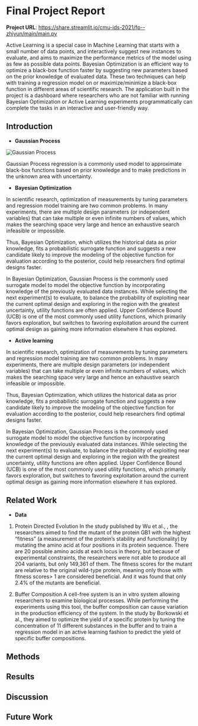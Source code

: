 # Final Project Report

**Project URL**: https://share.streamlit.io/cmu-ids-2021/fp--zhiyun/main/main.py

Active Learning is a special case in Machine Learning that starts with a small number of data points, and interactively suggest new instances to evaluate, and aims to maximize the performance metrics of the model using as few as possible data points. Bayesian Optimization is an efficient way to optimize a black-box function faster by suggesting new parameters based on the prior knowledge of evaluated data. These two techniques can help with training a regression model on or maximize/minimize a black-box function in different areas of scientific research. The application built in the project is a dashboard where researchers who are not familiar with running Bayesian Optimization or Active Learning experiments programmatically can complete the tasks in an interactive and user-friendly way.

## Introduction
*  **Gaussian Process**

![Gaussian Process](https://planspace.org/20181226-gaussian_processes_are_not_so_fancy/img/predictive_mean_and_range.png)

Gaussian Process regression is a commonly used model to approximate black-box functions based on prior knowledge and to make predictions in the unknown area with uncertainty.
*  **Bayesian Optimization**

In scientific research, optimization of measurements by tuning parameters and regression model training are two common problems. In many experiments, there are multiple design parameters (or independent variables) that can take multiple or even infinite numbers of values, which makes the searching space very large and hence an exhaustive search infeasible or impossible. 

Thus, Bayesian Optimization, which utilizes the historical data as prior knowledge, fits a probabilistic surrogate function and suggests a new candidate likely to improve the modeling of the objective function for evaluation according to the posterior, could help researchers find optimal designs faster.

In Bayesian Optimization, Gaussian Process is the commonly used surrogate model to model the objective function by incorporating knowledge of the previously evaluated data instances. While selecting the next experiment(s) to evaluate, to balance the probability of exploiting near the current optimal design and exploring in the region with the greatest uncertainty, utility functions are often applied. Upper Confidence Bound (UCB) is one of the most commonly used utility functions, which primarily favors exploration, but switches to favoring exploitation around the current optimal design as gaining more information elsewhere it has explored.

*  **Active learning**

In scientific research, optimization of measurements by tuning parameters and regression model training are two common problems. In many experiments, there are multiple design parameters (or independent variables) that can take multiple or even infinite numbers of values, which makes the searching space very large and hence an exhaustive search infeasible or impossible. 

Thus, Bayesian Optimization, which utilizes the historical data as prior knowledge, fits a probabilistic surrogate function and suggests a new candidate likely to improve the modeling of the objective function for evaluation according to the posterior, could help researchers find optimal designs faster.

In Bayesian Optimization, Gaussian Process is the commonly used surrogate model to model the objective function by incorporating knowledge of the previously evaluated data instances. While selecting the next experiment(s) to evaluate, to balance the probability of exploiting near the current optimal design and exploring in the region with the greatest uncertainty, utility functions are often applied. Upper Confidence Bound (UCB) is one of the most commonly used utility functions, which primarily favors exploration, but switches to favoring exploitation around the current optimal design as gaining more information elsewhere it has explored.


## Related Work
* **Data**
1.	Protein Directed Evolution
In the study published by Wu et al., , the researchers aimed to find the mutant of the protein GB1 with the highest “fitness” (a measurement of the protein’s stability and functionality) by mutating the amino acid at four positions in its protein sequence. There are 20 possible amino acids at each locus in theory, but because of experimental constraints, the researchers were not able to produce all 204 variants, but only 149,361 of them. The fitness scores for the mutant are relative to the original wild-type protein, meaning only those with fitness scores> 1 are considered beneficial. And it was found that only 2.4% of the mutants are beneficial.

2.	Buffer Composition 
A cell-free system is an in vitro system allowing researchers to examine biological processes. While performing the experiments using this tool, the buffer composition can cause variation in the production efficiency of the system. In the study by Borkowski et al., they aimed to optimize the yield of a specific protein by tuning the concentration of 11 different substances in the buffer and to train a regression model in an active learning fashion to predict the yield of specific buffer compositions.

## Methods

## Results

## Discussion

## Future Work
